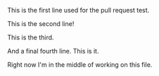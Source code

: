 This is the first line used for the pull request test.

This is the second line!

This is the third.

And a final fourth line. This is it.

Right now I'm in the middle of working on this file.